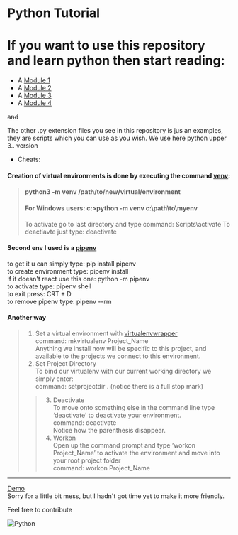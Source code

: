 # Python Tutorial



# If you want to use this repository and learn python then start reading: 

* A [Module 1](module1.txt)
* A [Module 2](module2.txt)
* A [Module 3](module3.txt)
* A [Module 4](module4.txt)


~~and~~

The other .py extension files you see in this repository is jus an examples, they are scripts which you can use as you wish.
We use here python upper  3.*.* version

* Cheats:
 #### Creation of virtual environments is done by executing the command [venv](https://docs.python.org/3/library/venv.html):
> #### python3 -m venv /path/to/new/virtual/environment
> #### For Windows users: c:\>python -m venv c:\path\to\myenv
> To activate go to last directory and type command: Scripts\activate 
> To deactiavte just type: deactivate

#### Second env I used is a <a href="https://pypi.org/project/pipenv/">pipenv</a>
 to get it u can simply type: pip install pipenv <br>
 to create environment type: pipenv install <br> if it doesn't react use this one: python -m pipenv <br>
 to activate type: pipenv shell <br>
 to exit press: CRT + D <br>
 to remove pipenv type: pipenv --rm
<br>

#### Another way
> 1. Set a virtual environment with <a href="https://pypi.org/project/virtualenvwrapper-win/">virtualenvwrapper</a>
<br>command: mkvirtualenv Project_Name
<br>Anything we install now will be specific to this project, and available to the projects we connect to this environment.
> 2. Set Project Directory
  <br>To bind our virtualenv with our current working directory we simply enter:
  <br>command: setprojectdir .  (notice there is a full stop mark)
>> 3. Deactivate
  <br>To move onto something else in the command line type ‘deactivate’ to deactivate your environment.
  <br>command: deactivate
  <br>Notice how the parenthesis disappear.
>> 4. Workon 
  <br>Open up the command prompt and type ‘workon Project_Name’ to activate the environment and move into your root project folder
  <br>command: workon Project_Name <br>
  <hr>
<a href="https://wikicrafter.github.io/Python_Tutorial/">Demo</a>
<br>
Sorry for a little bit mess, but I hadn't got time yet to make it more friendly.

Feel free to contribute 


![Python](python-socket.png)
